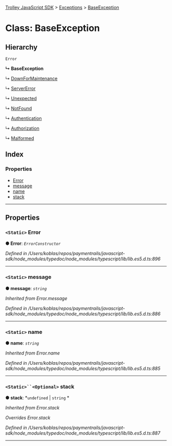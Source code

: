 [Trolley JavaScript SDK](../README.md) > [Exceptions](../modules/exceptions.md) > [BaseException](../classes/exceptions.baseexception.md)

# Class: BaseException

## Hierarchy

 `Error`

**↳ BaseException**

↳  [DownForMaintenance](exceptions.downformaintenance.md)

↳  [ServerError](exceptions.servererror.md)

↳  [Unexpected](exceptions.unexpected.md)

↳  [NotFound](exceptions.notfound.md)

↳  [Authentication](exceptions.authentication.md)

↳  [Authorization](exceptions.authorization.md)

↳  [Malformed](exceptions.malformed.md)

## Index

### Properties

* [Error](exceptions.baseexception.md#error)
* [message](exceptions.baseexception.md#message)
* [name](exceptions.baseexception.md#name)
* [stack](exceptions.baseexception.md#stack)

---

## Properties

<a id="error"></a>

### `<Static>` Error

**● Error**: *`ErrorConstructor`*

*Defined in /Users/koblas/repos/paymentrails/javascript-sdk/node_modules/typedoc/node_modules/typescript/lib/lib.es5.d.ts:896*

___
<a id="message"></a>

### `<Static>` message

**● message**: *`string`*

*Inherited from Error.message*

*Defined in /Users/koblas/repos/paymentrails/javascript-sdk/node_modules/typedoc/node_modules/typescript/lib/lib.es5.d.ts:886*

___
<a id="name"></a>

### `<Static>` name

**● name**: *`string`*

*Inherited from Error.name*

*Defined in /Users/koblas/repos/paymentrails/javascript-sdk/node_modules/typedoc/node_modules/typescript/lib/lib.es5.d.ts:885*

___
<a id="stack"></a>

### `<Static>``<Optional>` stack

**● stack**: *`undefined` |
`string`
*

*Inherited from Error.stack*

*Overrides Error.stack*

*Defined in /Users/koblas/repos/paymentrails/javascript-sdk/node_modules/typedoc/node_modules/typescript/lib/lib.es5.d.ts:887*

___

